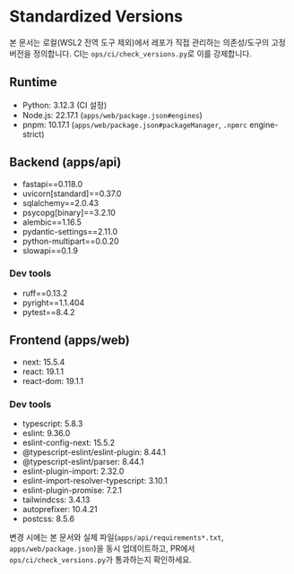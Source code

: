# Standardized Versions

본 문서는 로컬(WSL2 전역 도구 제외)에서 레포가 직접 관리하는 의존성/도구의 고정 버전을 정의합니다. CI는 `ops/ci/check_versions.py`로 이를 강제합니다.

## Runtime
- Python: 3.12.3 (CI 설정)
- Node.js: 22.17.1 (`apps/web/package.json#engines`)
- pnpm: 10.17.1 (`apps/web/package.json#packageManager`, `.npmrc` engine-strict)

## Backend (apps/api)
- fastapi==0.118.0
- uvicorn[standard]==0.37.0
- sqlalchemy==2.0.43
- psycopg[binary]==3.2.10
- alembic==1.16.5
- pydantic-settings==2.11.0
- python-multipart==0.0.20
- slowapi==0.1.9

### Dev tools
- ruff==0.13.2
- pyright==1.1.404
- pytest==8.4.2

## Frontend (apps/web)
- next: 15.5.4
- react: 19.1.1
- react-dom: 19.1.1

### Dev tools
- typescript: 5.8.3
- eslint: 9.36.0
- eslint-config-next: 15.5.2
- @typescript-eslint/eslint-plugin: 8.44.1
- @typescript-eslint/parser: 8.44.1
- eslint-plugin-import: 2.32.0
- eslint-import-resolver-typescript: 3.10.1
- eslint-plugin-promise: 7.2.1
- tailwindcss: 3.4.13
- autoprefixer: 10.4.21
- postcss: 8.5.6

변경 시에는 본 문서와 실제 파일(`apps/api/requirements*.txt`, `apps/web/package.json`)을 동시 업데이트하고, PR에서 `ops/ci/check_versions.py`가 통과하는지 확인하세요.

